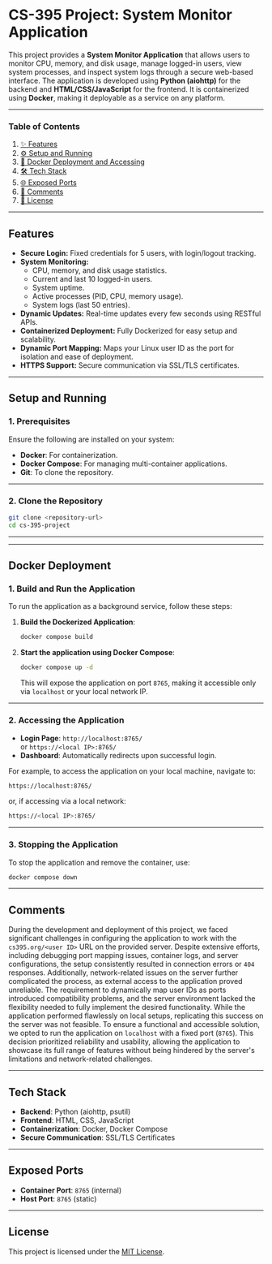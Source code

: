 # CS-395 Project: System Monitor Application

This project provides a **System Monitor Application** that allows users to monitor CPU, memory, and disk usage, manage logged-in users, view system processes, and inspect system logs through a secure web-based interface. The application is developed using **Python (aiohttp)** for the backend and **HTML/CSS/JavaScript** for the frontend. It is containerized using **Docker**, making it deployable as a service on any platform.

---

### Table of Contents

1. [✨ Features](#features)  
2. [⚙️ Setup and Running](#setup-and-running)  
3. [🐋 Docker Deployment and Accessing](#docker-deployment)  
4. [🛠️ Tech Stack](#tech-stack)  
5. [🌐 Exposed Ports](#exposed-ports)  
6. [💬 Comments](#comments)  
7. [📜 License](#license)

---

## Features

- **Secure Login:** Fixed credentials for 5 users, with login/logout tracking.
- **System Monitoring:**
  - CPU, memory, and disk usage statistics.
  - Current and last 10 logged-in users.
  - System uptime.
  - Active processes (PID, CPU, memory usage).
  - System logs (last 50 entries).
- **Dynamic Updates:** Real-time updates every few seconds using RESTful APIs.
- **Containerized Deployment:** Fully Dockerized for easy setup and scalability.
- **Dynamic Port Mapping:** Maps your Linux user ID as the port for isolation and ease of deployment.
- **HTTPS Support:** Secure communication via SSL/TLS certificates.

---

## Setup and Running

### 1. Prerequisites

Ensure the following are installed on your system:

- **Docker**: For containerization.
- **Docker Compose**: For managing multi-container applications.
- **Git**: To clone the repository.

---

### 2. Clone the Repository

```bash
git clone <repository-url>
cd cs-395-project

```
---

---

## Docker Deployment

### 1. Build and Run the Application

To run the application as a background service, follow these steps:

1. **Build the Dockerized Application**:
   ```bash
   docker compose build
   ```

2. **Start the application using Docker Compose**:
   ```bash
   docker compose up -d
   ```

   This will expose the application on port `8765`, making it accessible only via `localhost` or your local network IP.

---

### 2. Accessing the Application

- **Login Page**: `http://localhost:8765/`  
  or `https://<local IP>:8765/`
- **Dashboard**: Automatically redirects upon successful login.

For example, to access the application on your local machine, navigate to:

   ```bash
   https://localhost:8765/
   ```
   or, if accessing via a local network:
   ```bash
   https://<local IP>:8765/
   ```

---

### 3. Stopping the Application

To stop the application and remove the container, use:

   ```bash
   docker compose down

   ```

---

## Comments

During the development and deployment of this project, we faced significant challenges in configuring the application to work with the `cs395.org/<user ID>` URL on the provided server. Despite extensive efforts, including debugging port mapping issues, container logs, and server configurations, the setup consistently resulted in connection errors or `404` responses. Additionally, network-related issues on the server further complicated the process, as external access to the application proved unreliable. The requirement to dynamically map user IDs as ports introduced compatibility problems, and the server environment lacked the flexibility needed to fully implement the desired functionality. While the application performed flawlessly on local setups, replicating this success on the server was not feasible. To ensure a functional and accessible solution, we opted to run the application on `localhost` with a fixed port (`8765`). This decision prioritized reliability and usability, allowing the application to showcase its full range of features without being hindered by the server's limitations and network-related challenges.


---

## Tech Stack

- **Backend**: Python (aiohttp, psutil)
- **Frontend**: HTML, CSS, JavaScript
- **Containerization**: Docker, Docker Compose
- **Secure Communication**: SSL/TLS Certificates

---

## Exposed Ports

- **Container Port**: `8765` (internal)
- **Host Port**: `8765` (static)

---

## License

This project is licensed under the [MIT License](LICENSE).
